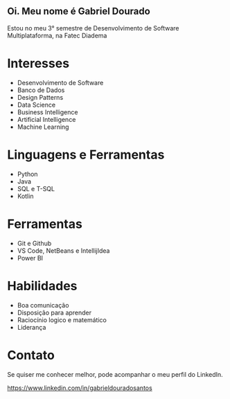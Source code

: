 ## Oi. Meu nome é Gabriel Dourado

Estou no meu 3° semestre de Desenvolvimento de Software Multiplataforma, na Fatec Diadema

# Interesses
- Desenvolvimento de Software
- Banco de Dados
- Design Patterns
- Data Science
- Business Intelligence
- Artificial Intelligence
- Machine Learning

# Linguagens e Ferramentas

- Python
- Java
- SQL e T-SQL
- Kotlin

# Ferramentas
- Git e Github
- VS Code, NetBeans e IntellijIdea
- Power BI

# Habilidades
- Boa comunicação
- Disposição para aprender
- Raciocínio logico e matemático 
- Liderança

# Contato

Se quiser me conhecer melhor, pode acompanhar o meu perfil do LinkedIn.

https://www.linkedin.com/in/gabrieldouradosantos
